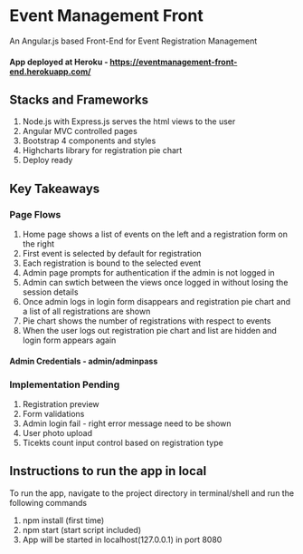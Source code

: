# Event Management Front
An Angular.js based Front-End for Event Registration Management

#### App deployed at Heroku - https://eventmanagement-front-end.herokuapp.com/

## Stacks and Frameworks
1. Node.js with Express.js serves the html views to the user
2. Angular MVC controlled pages
3. Bootstrap 4 components and styles
4. Highcharts library for registration pie chart
5. Deploy ready

## Key Takeaways

### Page Flows
1. Home page shows a list of events on the left and a registration form on the right
2. First event is selected by default for registration
3. Each registration is bound to the selected event
4. Admin page prompts for authentication if the admin is not logged in
5. Admin can swtich between the views once logged in without losing the session details
6. Once admin logs in login form disappears and registration pie chart and a list of all registrations are shown
7. Pie chart shows the number of registrations with respect to events
8. When the user logs out registration pie chart and list are hidden and login form appears again

#### Admin Credentials - admin/adminpass

### Implementation Pending
1. Registration preview
2. Form validations
3. Admin login fail - right error message need to be shown
4. User photo upload
5. Ticekts count input control based on registration type

## Instructions to run the app in local
To run the app, navigate to the project directory in terminal/shell and run the following commands
1. npm install (first time)
2. npm start (start script included)
3. App will be started in localhost(127.0.0.1) in port 8080
